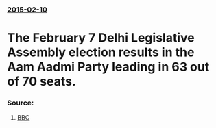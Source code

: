 ### [2015-02-10](/news/2015/02/10/index.md)

# The February 7 Delhi Legislative Assembly election results in the Aam Aadmi Party leading in 63 out of 70 seats. 




### Source:

1. [BBC](http://www.bbc.com/news/world-asia-india-31294500?OCID=twitterasia)
